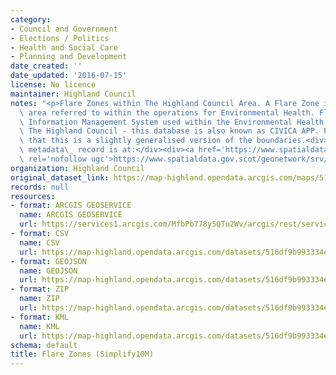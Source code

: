 ```yaml
---
category:
- Council and Government
- Elections / Politics
- Health and Social Care
- Planning and Development
date_created: ''
date_updated: '2016-07-15'
license: No licence
maintainer: Highland Council
notes: "<p>Flare Zones within The Highland Council Area. A Flare Zone is an administrative\
  \ area referred to within the operations for Environmental Health. Flare is the\
  \ Information Management System used within the Environmental Health Function of\
  \ The Highland Council - this database is also known as CIVICA APP. Please note\
  \ that this is a slightly generalised version of the boundaries.<div><br /></div><div>Gemini\
  \ metadata\_ record is at:</div><div><a href='https://www.spatialdata.gov.scot/geonetwork/srv/eng/catalog.search#/metadata/{4c20561e-1a50-4a7b-b4eb-98e2af45a00a}'\
  \ rel='nofollow ugc'>https://www.spatialdata.gov.scot/geonetwork/srv/eng/catalog.search#/metadata/{4c20561e-1a50-4a7b-b4eb-98e2af45a00a}</a></div></p>"
organization: Highland Council
original_dataset_link: https://map-highland.opendata.arcgis.com/maps/516df9b993334e37b8a160bd41e39103_0
records: null
resources:
- format: ARCGIS GEOSERVICE
  name: ARCGIS GEOSERVICE
  url: https://services1.arcgis.com/MfbPb778y5QTu2Wv/arcgis/rest/services/FlareZones_simplify10m/FeatureServer/0
- format: CSV
  name: CSV
  url: https://map-highland.opendata.arcgis.com/datasets/516df9b993334e37b8a160bd41e39103_0.csv?outSR=%7B%22latestWkid%22%3A3857%2C%22wkid%22%3A102100%7D
- format: GEOJSON
  name: GEOJSON
  url: https://map-highland.opendata.arcgis.com/datasets/516df9b993334e37b8a160bd41e39103_0.geojson?outSR=%7B%22latestWkid%22%3A3857%2C%22wkid%22%3A102100%7D
- format: ZIP
  name: ZIP
  url: https://map-highland.opendata.arcgis.com/datasets/516df9b993334e37b8a160bd41e39103_0.zip?outSR=%7B%22latestWkid%22%3A3857%2C%22wkid%22%3A102100%7D
- format: KML
  name: KML
  url: https://map-highland.opendata.arcgis.com/datasets/516df9b993334e37b8a160bd41e39103_0.kml?outSR=%7B%22latestWkid%22%3A3857%2C%22wkid%22%3A102100%7D
schema: default
title: Flare Zones (Simplify10M)
---
```

